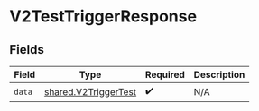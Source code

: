 # V2TestTriggerResponse


## Fields

| Field                                                        | Type                                                         | Required                                                     | Description                                                  |
| ------------------------------------------------------------ | ------------------------------------------------------------ | ------------------------------------------------------------ | ------------------------------------------------------------ |
| `data`                                                       | [shared.V2TriggerTest](../../models/shared/v2triggertest.md) | :heavy_check_mark:                                           | N/A                                                          |